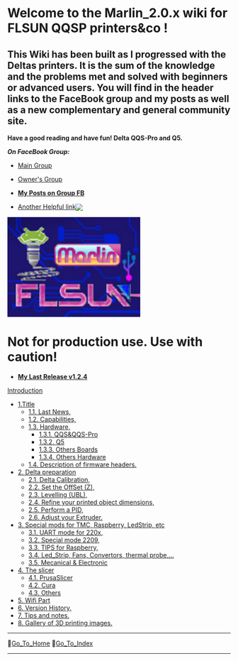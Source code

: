 # Welcome to the Marlin_2.0.x wiki for FLSUN QQSP printers&co !

## This Wiki has been built as I progressed with the Deltas printers. It is the sum of the knowledge and the problems met and solved with beginners or advanced users. You will find in the header links to the FaceBook group and my posts as well as a new complementary and general community site.
**Have a good reading and have fun! Delta QQS-Pro and Q5.**

  _**On FaceBook Group:**_
*   [Main Group](https://www.facebook.com/groups/120961628750040)    
*   [Owner's Group](https://www.facebook.com/groups/flsunowners)

*   [**My Posts on Group FB**](https://www.facebook.com/hashtag/deltafoxies/?__gid__=120961628750040)

*   [Another Helpful link](https://flsun.community)<img align="center" width=300 src="https://raw.githubusercontent.com/blackfyre/flsun.community/main/src/.vuepress/public/hero.png" />

  <img align="center" width=300 src="./images/FLSunMarlin.png" />

  # __Not for production use. Use with caution!__

*  [**My Last Release v1.2.4**](https://github.com/Foxies-CSTL/Marlin_2.0.x/releases)

[Introduction](Home)
- [1.Title](1.Delta-QQS-Pro-and-Q5)
  - [1.1. Last News,](1.Delta-QQS-Pro-and-Q5#11-Last-news-Marlin-2-Bugfix-Branch)
  - [1.2. Capabilities,](1.Delta-QQS-Pro-and-Q5#12-Validate-and-Actived-parts)
  - [1.3. Hardware,](1.Delta-QQS-Pro-and-Q5#13-Hardware-for-the-FLSunQ-printers)
    - [1.3.1. QQS&QQS-Pro](1.Delta-QQS-Pro-and-Q5#131-MotherBoards-QQSP)
    - [1.3.2. Q5](1.Delta-QQS-Pro-and-Q5#132-MotherBoards-Q5)
    - [1.3.3. Others Boards](1.Delta-QQS-Pro-and-Q5#133-Others-MotherBoards)
    - [1.3.4. Others Hardware](1.Delta-QQS-Pro-and-Q5#134-Others-hardwares)
  - [1.4. Description of firmware headers.](1.4.CAPTION-Firmwares)
- [2. Delta preparation](2.SETTINGS-THE-PRINTER)
  - [2.1. Delta Calibration,](2.SETTINGS-THE-PRINTER#21-delta-calibration)
  - [2.2. Set the OffSet (Z),](2.SETTINGS-THE-PRINTER#22-Z_OffSet)
  - [2.3. Levelling (UBL),](2.SETTINGS-THE-PRINTER#23-Bed-Levelling)
  - [2.4. Refine your printed object dimensions,](2.SETTINGS-THE-PRINTER#24-DIMENSIONS)
  - [2.5. Perform a PID,](2.SETTINGS-THE-PRINTER#25-PID)
  - [2.6. Adjust your Extruder.](2.SETTINGS-THE-PRINTER#26-EXTRUDER)
- [3. Special mods for TMC, Raspberry, LedStrip, etc](3.SPECIAL-MODS)
  - [3.1. UART mode for 220x,](3.SPECIAL-MODS#31-TMC-with-UART-mode)
  - [3.2. Special mode 2209,](3.SPECIAL-MODS#32-TMC2209-Single-Wire)
  - [3.3. TIPS for Raspberry,](3.SPECIAL-MODS#33-Raspberry)
  - [3.4. Led_Strip, Fans, Convertors, thermal probe,...](3.SPECIAL-MODS#34-Various-assembly)
  - [3.5. Mecanical & Electronic](3.SPECIAL-MODS#35-Mechanical--electronic-precautions)
- [4. The slicer](4.SLICERS-PART)
  - [4.1. PrusaSlicer](4.1.Prusa-Slicer)
  - [4.2. Cura](4.SLICERS-PART#42-Cura)
  - [4.3. Others](4.SLICERS-PART#43-Others)
- [5. Wifi Part](5.Firmware-Wifi)
- [6. Version History.](6.Version-History)
- [7. Tips and notes.](7.TIPS)
- [8. Gallery of 3D printing images.](8.Gallery)

***
🚸[Go_To_Home](Home)                                   🚸[Go_To_Index](_Sidebar)
***